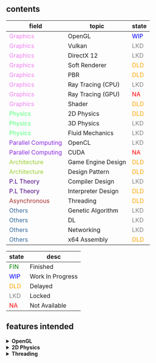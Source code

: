 ## contents
| field | topic | state |
| ----- | ----- | ----- |
|  <span style="color:violet"> Graphics </span>  |  OpenGL            |  <span style="color:blue">WIP</span>  |
|  <span style="color:violet"> Graphics </span>  |  Vulkan            |  <span style="color:gray">LKD</span>  |
|  <span style="color:violet"> Graphics </span>  |  DirectX 12        |  <span style="color:gray">LKD</span>  |
|  <span style="color:violet"> Graphics </span>  |  Soft Renderer     |  <span style="color:orange">DLD</span>  |
|  <span style="color:violet"> Graphics </span>  |  PBR               |  <span style="color:orange">DLD</span>  |
|  <span style="color:violet"> Graphics </span>  |  Ray Tracing (CPU) |  <span style="color:gray">LKD</span>  |
|  <span style="color:violet"> Graphics </span>  |  Ray Tracing (GPU) |  <span style="color:red">NA</span>  |
|  <span style="color:violet"> Graphics </span>  |  Shader            |  <span style="color:orange">DLD</span>  |
|  <span style="color:#54ff7b"> Physics </span>  |  2D Physics        |  <span style="color:orange">DLD</span>  |
|  <span style="color:#54ff7b"> Physics </span>  |  3D Physics        |  <span style="color:gray">LKD</span>  |
|  <span style="color:#54ff7b"> Physics </span>  |  Fluid Mechanics   |  <span style="color:gray">LKD</span>  |
|  <span style="color:blueviolet"> Parallel Computing </span>  |  OpenCL  |  <span style="color:gray">LKD</span>  |
|  <span style="color:blueviolet"> Parallel Computing </span>  |  CUDA    |  <span style="color:red">NA</span>  |
|  <span style="color:yellowgreen"> Architecture </span>  |  Game Engine Design |  <span style="color:orange">DLD</span>  |
|  <span style="color:yellowgreen"> Architecture </span>  |  Design Pattern |  <span style="color:orange">DLD</span>  |
|  <span style="color:indigo"> P.L Theory </span>  |  Compiler Design |  <span style="color:gray">LKD</span>  |
|  <span style="color:indigo"> P.L Theory </span>  |  Interpreter Design |  <span style="color:orange">DLD</span>  |
|  <span style="color:brown"> Asynchronous </span>  | Threading |  <span style="color:orange">DLD</span>  |
|  <span style="color:#33699a"> Others </span>  | Genetic Algorithm |  <span style="color:gray">LKD</span>  |
|  <span style="color:#33699a"> Others </span>  | DL |  <span style="color:gray">LKD</span>  |
|  <span style="color:#33699a"> Others </span>  | Networking |  <span style="color:gray">LKD</span>  |
|  <span style="color:#33699a"> Others </span>  | x64 Assembly |  <span style="color:orange">DLD</span>  |


| state | desc |
| ----- | ---- |
| <span style="color:green">FIN</span>    | Finished |
| <span style="color:blue">WIP</span>     | Work In Progress |
| <span style="color:orange">DLD</span>   | Delayed |
| <span style="color:gray">LKD</span>     | Locked |
| <span style="color:red">NA</span>       | Not Available |

## features intended
<details>
<summary><b>OpenGL</b></summary>

### Basic
- Window Setup
- Input Guide
- Simple Triangle
- Colorful Triangle
- Colorful Quad
- Transformation
- MVP
- Camera
- Texturing
- Going 3D

### Intermediate
- Frame Buffer
- Depth Testing
- Stencil Testing
- Scissor
- Culling
- Skybox
- Billboard
- Directional Light
- Point Light
- Spot Light
- Specular Mapping
- Normal Mapping
- Parallax Mapping
- Shadow Mapping with Directional Light
- Shadow Mapping with Point Light
- Shadow Mapping with Spot Light
- Model Loading
- Instancing
- Batch Rendering
- Uniform Buffer
- Geometry Shader
- Tessellation Shader

### Advanced
- Deferred Rendering
- Z Pre-Pass
- Environmental Mapping
- Reflection
- Refraction
- Fresnel Diffraction
- HDR (High Dynamic Range) & Tone Mapping
- Bloom & Physically Based Bloom
- PBR (Physically Based Rendering)
- IBL (Image Based Rendering) & Irradiance System
- Skeletal Animation & Procedural Animation
- Occlusion Culling
- SSAO (Screen Space Ambient Occlusion)
- Global Illumination & Voxel Cone Tracing

### Extra
- Toon Shading
- Font Rendering & SDF (Signed Distance Field)
- Bezier Spline & Spline Camera
- Unprojection & Mouse Picking
- Compute Shader
- GPU Particle System
- SSR (Screen Space Reflection)
- SSGI (Screen Space Global Illumination)
- HBAO (Horizon Based Ambient Occlusion)
- FXAA (Fast Approximate Anti-Aliasing)
- Depth Peeling
- Atomospheric Scattering
- Water Caustics & FFT (Fast Fourier Transform)
- Terrain Generation
- Indirect Buffer
- Pixel Buffer
- Transform Feedback Buffer
- Shader Storage Buffer
- Buffer Mapping
- DSA (Direct State Access)
- Channel Packing & Unpacking
- CSM (Cascaded Shadow Mapping)
- VSM (Variance Shadow Mapping)
- Shadow Volume
- Volumetric Lighting
- Bindless Texture
- Clustered Shading
- Tile Based Shading
- DoF (Depth of Field)
- SSS (Sub-Surface Scattering)
- Motion Blur
- Ray Tracing
- Path Tracing
- Ray Marching
- Occlusion Query
- BSP (Binary Space Partitioning)
- Octree
- BVH (Bounding Volume Hierarchy)
- Greedy Meshing
- Decal Rendering
- Fur Rendering
- Edge Detection

</details>

<details>
<summary><b>2D Physics</b></summary>

### Basic
- Linear Motion
- Angular Motion
- Numerical Integrators
- Fundamental Collision Detection & MTV (Minimum Translation Vector)

### Algorithm
- SAT (Separated Axis Theorem)
- GJK (Gilbert-Johnson-Keerthi) & EPA (Expanding Polytope Algorithm)
- SAP (Sweep And Prune)
- Centroid Calculation
- Moment of Inertia Calculation

### Data Structure
- Quadtree

### Core
- Coefficient of Restitution
- Static & Dynamic Friction
- Manifold
- Friction
- Impulse & Tangent Impulse

### Option
- Accumulated Impulse
- Position Correction
- Sub Stepping

### Optimizing
- Partitioning with Quadtree
- SAP
- Remove Tunneling

### Extra
- Find Convex Hull
- Triangulation
- Joint
- Relative Force
- Ray Casting
- Mass-Spring Damper System
- Soft Body & Shape Matching
- Shape Composition
- Collision Layer & Mask

</details>

<details>
<summary><b>Threading</b></summary>

### Thread
- std::thread
- std::jthread
- thread_local

### Mutex
- std::mutex
- std::shared_mutex
- std::timed_mutex
- std::recursive_mutex

### Coroutine
- Traits
- Handle
- Generator
- Suspend
- Awaitable

### Extra
- std::conditional_variable
- std::future
- std::promise
- std::async
- std::packaged_task
- std::barrier
- std::latch
- std::atomic
- std::unique_lock
- std::scoped_lock
- std::lock_guard
- Semaphore
- Spin Lock
- Reader-Writer Lock
- Thread Pool

### Implementation
- Thread-Safe Singleton
- Thread-Safe Logger
- Thread-Safe Timer
- Thread-Safe Cache
- Notify Queue
- safe_ptr

</details>

